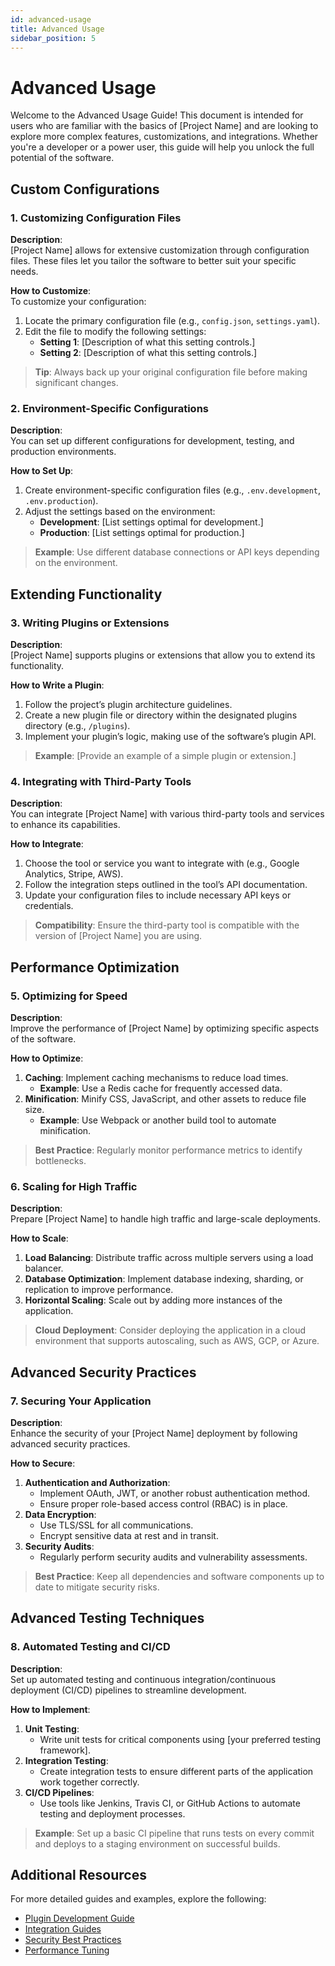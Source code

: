 ```yaml
---
id: advanced-usage
title: Advanced Usage
sidebar_position: 5
---
```


# Advanced Usage

Welcome to the Advanced Usage Guide! This document is intended for users who are familiar with the basics of [Project Name] and are looking to explore more complex features, customizations, and integrations. Whether you're a developer or a power user, this guide will help you unlock the full potential of the software.

## Custom Configurations

### 1. Customizing Configuration Files

**Description**:  
[Project Name] allows for extensive customization through configuration files. These files let you tailor the software to better suit your specific needs.

**How to Customize**:  
To customize your configuration:

1. Locate the primary configuration file (e.g., `config.json`, `settings.yaml`).
2. Edit the file to modify the following settings:
   - **Setting 1**: [Description of what this setting controls.]
   - **Setting 2**: [Description of what this setting controls.]

> **Tip**: Always back up your original configuration file before making significant changes.

### 2. Environment-Specific Configurations

**Description**:  
You can set up different configurations for development, testing, and production environments.

**How to Set Up**:

1. Create environment-specific configuration files (e.g., `.env.development`, `.env.production`).
2. Adjust the settings based on the environment:
   - **Development**: [List settings optimal for development.]
   - **Production**: [List settings optimal for production.]

> **Example**: Use different database connections or API keys depending on the environment.

## Extending Functionality

### 3. Writing Plugins or Extensions

**Description**:  
[Project Name] supports plugins or extensions that allow you to extend its functionality.

**How to Write a Plugin**:

1. Follow the project’s plugin architecture guidelines.
2. Create a new plugin file or directory within the designated plugins directory (e.g., `/plugins`).
3. Implement your plugin’s logic, making use of the software’s plugin API.

> **Example**: [Provide an example of a simple plugin or extension.]

### 4. Integrating with Third-Party Tools

**Description**:  
You can integrate [Project Name] with various third-party tools and services to enhance its capabilities.

**How to Integrate**:

1. Choose the tool or service you want to integrate with (e.g., Google Analytics, Stripe, AWS).
2. Follow the integration steps outlined in the tool’s API documentation.
3. Update your configuration files to include necessary API keys or credentials.

> **Compatibility**: Ensure the third-party tool is compatible with the version of [Project Name] you are using.

## Performance Optimization

### 5. Optimizing for Speed

**Description**:  
Improve the performance of [Project Name] by optimizing specific aspects of the software.

**How to Optimize**:

1. **Caching**: Implement caching mechanisms to reduce load times.
   - **Example**: Use a Redis cache for frequently accessed data.
2. **Minification**: Minify CSS, JavaScript, and other assets to reduce file size.
   - **Example**: Use Webpack or another build tool to automate minification.

> **Best Practice**: Regularly monitor performance metrics to identify bottlenecks.

### 6. Scaling for High Traffic

**Description**:  
Prepare [Project Name] to handle high traffic and large-scale deployments.

**How to Scale**:

1. **Load Balancing**: Distribute traffic across multiple servers using a load balancer.
2. **Database Optimization**: Implement database indexing, sharding, or replication to improve performance.
3. **Horizontal Scaling**: Scale out by adding more instances of the application.

> **Cloud Deployment**: Consider deploying the application in a cloud environment that supports autoscaling, such as AWS, GCP, or Azure.

## Advanced Security Practices

### 7. Securing Your Application

**Description**:  
Enhance the security of your [Project Name] deployment by following advanced security practices.

**How to Secure**:

1. **Authentication and Authorization**:
   - Implement OAuth, JWT, or another robust authentication method.
   - Ensure proper role-based access control (RBAC) is in place.
2. **Data Encryption**:
   - Use TLS/SSL for all communications.
   - Encrypt sensitive data at rest and in transit.
3. **Security Audits**:
   - Regularly perform security audits and vulnerability assessments.

> **Best Practice**: Keep all dependencies and software components up to date to mitigate security risks.

## Advanced Testing Techniques

### 8. Automated Testing and CI/CD

**Description**:  
Set up automated testing and continuous integration/continuous deployment (CI/CD) pipelines to streamline development.

**How to Implement**:

1. **Unit Testing**:
   - Write unit tests for critical components using [your preferred testing framework].
2. **Integration Testing**:
   - Create integration tests to ensure different parts of the application work together correctly.
3. **CI/CD Pipelines**:
   - Use tools like Jenkins, Travis CI, or GitHub Actions to automate testing and deployment processes.

> **Example**: Set up a basic CI pipeline that runs tests on every commit and deploys to a staging environment on successful builds.

## Additional Resources

For more detailed guides and examples, explore the following:

- [Plugin Development Guide](#)
- [Integration Guides](#)
- [Security Best Practices](#)
- [Performance Tuning](#)